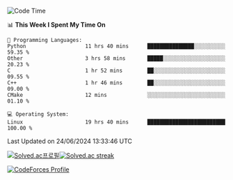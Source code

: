 
<!--START_SECTION:waka-->
![Code Time](http://img.shields.io/badge/Code%20Time-3%2C535%20hrs%2057%20mins-blue)

📊 **This Week I Spent My Time On** 

```text
💬 Programming Languages: 
Python                   11 hrs 40 mins      ███████████████░░░░░░░░░░   59.35 % 
Other                    3 hrs 58 mins       █████░░░░░░░░░░░░░░░░░░░░   20.23 % 
C                        1 hr 52 mins        ██░░░░░░░░░░░░░░░░░░░░░░░   09.55 % 
C++                      1 hr 46 mins        ██░░░░░░░░░░░░░░░░░░░░░░░   09.00 % 
CMake                    12 mins             ░░░░░░░░░░░░░░░░░░░░░░░░░   01.10 % 

💻 Operating System: 
Linux                    19 hrs 40 mins      █████████████████████████   100.00 % 
```


 Last Updated on 24/06/2024 13:33:46 UTC
<!--END_SECTION:waka-->


[![Solved.ac프로필](http://mazassumnida.wtf/api/generate_badge?boj=hckim96)](https://solved.ac/hckim96)[![Solved.ac streak](http://mazandi.herokuapp.com/api?handle=hckim96&theme=dark)](https://solved.ac/hckim96)


[![CodeForces Profile](https://cf.leed.at?id=hckim96)](https://codeforces.com/profile/hckim96)

